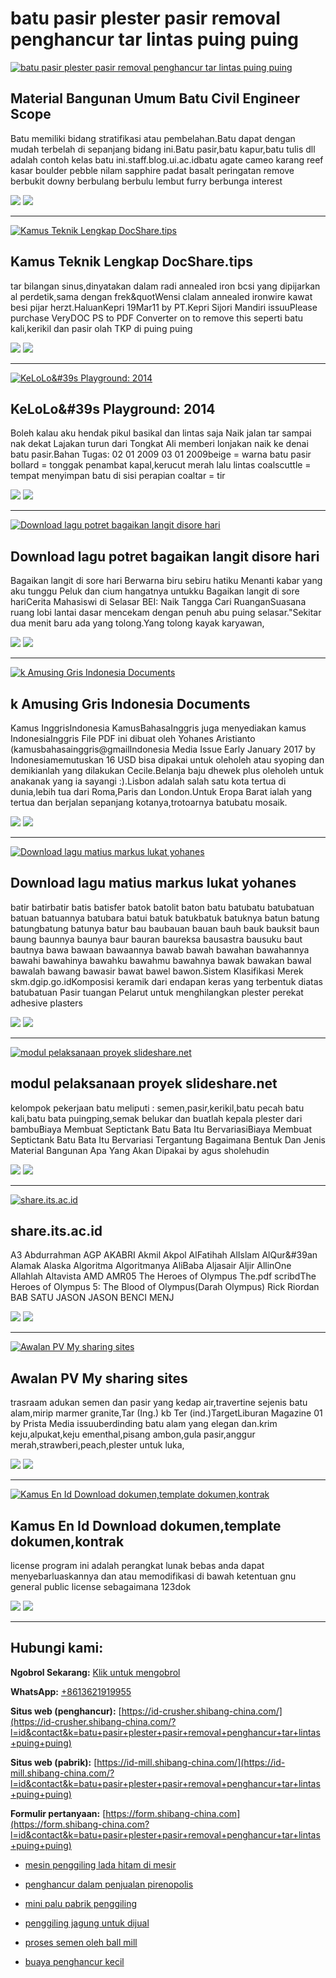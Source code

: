 # batu pasir plester pasir removal penghancur tar lintas puing puing

<a href="https://swt.shibang-china.com/?l=id&img&k=batu+pasir+plester+pasir+removal+penghancur+tar+lintas+puing+puing" target="_blank">![batu pasir plester pasir removal penghancur tar lintas puing puing](http://static.shibang-china.com/all-800x300/698.jpg)</a>

## Material Bangunan Umum Batu Civil Engineer Scope
Batu memiliki bidang stratifikasi atau pembelahan.Batu dapat dengan mudah terbelah di sepanjang bidang ini.Batu pasir,batu kapur,batu tulis dll adalah contoh kelas batu ini.staff.blog.ui.ac.idbatu agate cameo karang reef kasar boulder pebble nilam sapphire padat basalt peringatan remove berbukit downy berbulang berbulu lembut furry berbunga interest


<a href="https://whatsapp.shibangsoft.com/WhatsApp.php" target="_blank" title="WhatsApp">![](http://static.shibang-china.com/icon/whatsapp.png)</a> <a href="https://swt.shibang-china.com/?l=id&icon&k=batu+pasir+plester+pasir+removal+penghancur+tar+lintas+puing+puing" target="_blank">![](http://static.shibang-china.com/icon/chat-id.png)</a>

---

<a href="https://swt.shibang-china.com/?l=id&img&k=batu+pasir+plester+pasir+removal+penghancur+tar+lintas+puing+puing" target="_blank">![Kamus Teknik Lengkap DocShare.tips](http://static.shibang-china.com/all-800x300/1306.jpg)</a>

## Kamus Teknik Lengkap DocShare.tips
tar bilangan sinus,dinyatakan dalam radi annealed iron bcsi yang dipijarkan al perdetik,sama dengan frek&quotWensi clalam annealed ironwire kawat besi pijar herzt.HaluanKepri 19Mar11 by PT.Kepri Sijori Mandiri issuuPlease purchase VeryDOC PS to PDF Converter on to remove this seperti batu kali,kerikil dan pasir olah TKP di puing puing


<a href="https://whatsapp.shibangsoft.com/WhatsApp.php" target="_blank" title="WhatsApp">![](http://static.shibang-china.com/icon/whatsapp.png)</a> <a href="https://swt.shibang-china.com/?l=id&icon&k=batu+pasir+plester+pasir+removal+penghancur+tar+lintas+puing+puing" target="_blank">![](http://static.shibang-china.com/icon/chat-id.png)</a>

---

<a href="https://swt.shibang-china.com/?l=id&img&k=batu+pasir+plester+pasir+removal+penghancur+tar+lintas+puing+puing" target="_blank">![KeLoLo&#39s Playground: 2014](http://static.shibang-china.com/all-800x300/246.jpg)</a>

## KeLoLo&#39s Playground: 2014
Boleh kalau aku hendak pikul basikal dan lintas saja Naik jalan tar sampai nak dekat Lajakan turun dari Tongkat Ali memberi lonjakan naik ke denai batu pasir.Bahan Tugas: 02 01 2009 03 01 2009beige = warna batu pasir bollard = tonggak penambat kapal,kerucut merah lalu lintas coalscuttle = tempat menyimpan batu di sisi perapian coaltar = tir


<a href="https://whatsapp.shibangsoft.com/WhatsApp.php" target="_blank" title="WhatsApp">![](http://static.shibang-china.com/icon/whatsapp.png)</a> <a href="https://swt.shibang-china.com/?l=id&icon&k=batu+pasir+plester+pasir+removal+penghancur+tar+lintas+puing+puing" target="_blank">![](http://static.shibang-china.com/icon/chat-id.png)</a>

---

<a href="https://swt.shibang-china.com/?l=id&img&k=batu+pasir+plester+pasir+removal+penghancur+tar+lintas+puing+puing" target="_blank">![Download lagu potret bagaikan langit disore hari](http://static.shibang-china.com/all-800x300/127.jpg)</a>

## Download lagu potret bagaikan langit disore hari
Bagaikan langit di sore hari Berwarna biru sebiru hatiku Menanti kabar yang aku tunggu Peluk dan cium hangatnya untukku Bagaikan langit di sore hariCerita Mahasiswi di Selasar BEI: Naik Tangga Cari RuanganSuasana ruang lobi lantai dasar mencekam dengan penuh abu puing selasar."Sekitar dua menit baru ada yang tolong.Yang tolong kayak karyawan,


<a href="https://whatsapp.shibangsoft.com/WhatsApp.php" target="_blank" title="WhatsApp">![](http://static.shibang-china.com/icon/whatsapp.png)</a> <a href="https://swt.shibang-china.com/?l=id&icon&k=batu+pasir+plester+pasir+removal+penghancur+tar+lintas+puing+puing" target="_blank">![](http://static.shibang-china.com/icon/chat-id.png)</a>

---

<a href="https://swt.shibang-china.com/?l=id&img&k=batu+pasir+plester+pasir+removal+penghancur+tar+lintas+puing+puing" target="_blank">![k Amusing Gris Indonesia Documents](http://static.shibang-china.com/all-800x300/335.jpg)</a>

## k Amusing Gris Indonesia Documents
Kamus InggrisIndonesia KamusBahasaInggris juga menyediakan kamus IndonesiaInggris File PDF ini dibuat oleh Yohanes Aristianto (kamusbahasainggris@gmailIndonesia Media Issue Early January 2017 by Indonesiamemutuskan 16 USD bisa dipakai untuk oleholeh atau syoping dan demikianlah yang dilakukan Cecile.Belanja baju dhewek plus oleholeh untuk anakanak yang ia sayangi :).Lisbon adalah salah satu kota tertua di dunia,lebih tua dari Roma,Paris dan London.Untuk Eropa Barat ialah yang tertua dan berjalan sepanjang kotanya,trotoarnya batubatu mosaik.


<a href="https://whatsapp.shibangsoft.com/WhatsApp.php" target="_blank" title="WhatsApp">![](http://static.shibang-china.com/icon/whatsapp.png)</a> <a href="https://swt.shibang-china.com/?l=id&icon&k=batu+pasir+plester+pasir+removal+penghancur+tar+lintas+puing+puing" target="_blank">![](http://static.shibang-china.com/icon/chat-id.png)</a>

---

<a href="https://swt.shibang-china.com/?l=id&img&k=batu+pasir+plester+pasir+removal+penghancur+tar+lintas+puing+puing" target="_blank">![Download lagu matius markus lukat yohanes](http://static.shibang-china.com/all-800x300/154.jpg)</a>

## Download lagu matius markus lukat yohanes
batir batirbatir batis batisfer batok batolit baton batu batubatu batubatuan batuan batuannya batubara batui batuk batukbatuk batuknya batun batung batungbatung batunya batur bau baubauan bauan bauh bauk bauksit baun baung baunnya baunya baur bauran baureksa bausastra bausuku baut bautnya bawa bawaan bawaannya bawab bawah bawahan bawahannya bawahi bawahinya bawahku bawahmu bawahnya bawak bawakan bawal bawalah bawang bawasir bawat bawel bawon.Sistem Klasifikasi Merek skm.dgip.go.idKomposisi keramik dari endapan keras yang terbentuk diatas batubatuan Pasir tuangan Pelarut untuk menghilangkan plester perekat adhesive plasters


<a href="https://whatsapp.shibangsoft.com/WhatsApp.php" target="_blank" title="WhatsApp">![](http://static.shibang-china.com/icon/whatsapp.png)</a> <a href="https://swt.shibang-china.com/?l=id&icon&k=batu+pasir+plester+pasir+removal+penghancur+tar+lintas+puing+puing" target="_blank">![](http://static.shibang-china.com/icon/chat-id.png)</a>

---

<a href="https://swt.shibang-china.com/?l=id&img&k=batu+pasir+plester+pasir+removal+penghancur+tar+lintas+puing+puing" target="_blank">![modul pelaksanaan proyek slideshare.net](http://static.shibang-china.com/all-800x300/612.jpg)</a>

## modul pelaksanaan proyek slideshare.net
kelompok pekerjaan batu meliputi : semen,pasir,kerikil,batu pecah batu kali,batu bata puingping,semak belukar dan buatlah kepala plester dari bambuBiaya Membuat Septictank Batu Bata Itu BervariasiBiaya Membuat Septictank Batu Bata Itu Bervariasi Tergantung Bagaimana Bentuk Dan Jenis Material Bangunan Apa Yang Akan Dipakai by agus sholehudin


<a href="https://whatsapp.shibangsoft.com/WhatsApp.php" target="_blank" title="WhatsApp">![](http://static.shibang-china.com/icon/whatsapp.png)</a> <a href="https://swt.shibang-china.com/?l=id&icon&k=batu+pasir+plester+pasir+removal+penghancur+tar+lintas+puing+puing" target="_blank">![](http://static.shibang-china.com/icon/chat-id.png)</a>

---

<a href="https://swt.shibang-china.com/?l=id&img&k=batu+pasir+plester+pasir+removal+penghancur+tar+lintas+puing+puing" target="_blank">![share.its.ac.id](http://static.shibang-china.com/all-800x300/989.jpg)</a>

## share.its.ac.id
A3 Abdurrahman AGP AKABRI Akmil Akpol AlFatihah AlIslam AlQur&#39an Alamak Alaska Algoritma Algoritmanya AliBaba Aljasair Aljir AllinOne Allahlah Altavista AMD AMR05 The Heroes of Olympus The.pdf scribdThe Heroes of Olympus 5: The Blood of Olympus(Darah Olympus) Rick Riordan BAB SATU JASON JASON BENCI MENJ


<a href="https://whatsapp.shibangsoft.com/WhatsApp.php" target="_blank" title="WhatsApp">![](http://static.shibang-china.com/icon/whatsapp.png)</a> <a href="https://swt.shibang-china.com/?l=id&icon&k=batu+pasir+plester+pasir+removal+penghancur+tar+lintas+puing+puing" target="_blank">![](http://static.shibang-china.com/icon/chat-id.png)</a>

---

<a href="https://swt.shibang-china.com/?l=id&img&k=batu+pasir+plester+pasir+removal+penghancur+tar+lintas+puing+puing" target="_blank">![Awalan PV My sharing sites](http://static.shibang-china.com/all-800x300/991.jpg)</a>

## Awalan PV My sharing sites
trasraam adukan semen dan pasir yang kedap air,travertine sejenis batu alam,mirip marmer granite,Tar (Ing.) kb Ter (ind.)TargetLiburan Magazine 01 by Prista Media issuuberdinding batu alam yang elegan dan.krim keju,alpukat,keju ementhal,pisang ambon,gula pasir,anggur merah,strawberi,peach,plester untuk luka,


<a href="https://whatsapp.shibangsoft.com/WhatsApp.php" target="_blank" title="WhatsApp">![](http://static.shibang-china.com/icon/whatsapp.png)</a> <a href="https://swt.shibang-china.com/?l=id&icon&k=batu+pasir+plester+pasir+removal+penghancur+tar+lintas+puing+puing" target="_blank">![](http://static.shibang-china.com/icon/chat-id.png)</a>

---

<a href="https://swt.shibang-china.com/?l=id&img&k=batu+pasir+plester+pasir+removal+penghancur+tar+lintas+puing+puing" target="_blank">![Kamus En Id Download dokumen,template dokumen,kontrak](http://static.shibang-china.com/all-800x300/1354.jpg)</a>

## Kamus En Id Download dokumen,template dokumen,kontrak
license program ini adalah perangkat lunak bebas anda dapat menyebarluaskannya dan atau memodifikasi di bawah ketentuan gnu general public license sebagaimana 123dok

<a href="https://whatsapp.shibangsoft.com/WhatsApp.php" target="_blank" title="WhatsApp">![](http://static.shibang-china.com/icon/whatsapp.png)</a> <a href="https://swt.shibang-china.com/?l=id&icon&k=batu+pasir+plester+pasir+removal+penghancur+tar+lintas+puing+puing" target="_blank">![](http://static.shibang-china.com/icon/chat-id.png)</a>

---
## Hubungi kami:

**Ngobrol Sekarang:** [Klik untuk mengobrol](https://swt.shibang-china.com?l=id&contact&k=batu+pasir+plester+pasir+removal+penghancur+tar+lintas+puing+puing)

**WhatsApp:**  [+8613621919955](https://whatsapp.shibangsoft.com/WhatsApp.php)

**Situs web (penghancur):** [https://id-crusher.shibang-china.com/](https://id-crusher.shibang-china.com/?l=id&contact&k=batu+pasir+plester+pasir+removal+penghancur+tar+lintas+puing+puing)

**Situs web (pabrik):** [https://id-mill.shibang-china.com/](https://id-mill.shibang-china.com/?l=id&contact&k=batu+pasir+plester+pasir+removal+penghancur+tar+lintas+puing+puing)

**Formulir pertanyaan:** [https://form.shibang-china.com](https://form.shibang-china.com?l=id&contact&k=batu+pasir+plester+pasir+removal+penghancur+tar+lintas+puing+puing)

* [mesin penggiling lada hitam di mesir](../40/mesin%20penggiling%20lada%20hitam%20di%20mesir.md)

* [penghancur dalam penjualan pirenopolis](../32/penghancur%20dalam%20penjualan%20pirenopolis.md)

* [mini palu pabrik penggiling](../35/mini%20palu%20pabrik%20penggiling.md)

* [penggiling jagung untuk dijual](../32/penggiling%20jagung%20untuk%20dijual.md)

* [proses semen oleh ball mill](../32/proses%20semen%20oleh%20ball%20mill.md)

* [buaya penghancur kecil](../32/buaya%20penghancur%20kecil.md)